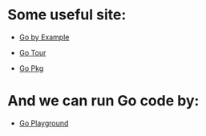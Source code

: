 # Some useful site:
 * [Go by Example](https://gobyexample.com/)

 * [Go Tour](https://tour.golang.org/welcome/1)
 
 * [Go Pkg](https://golang.org/pkg/)

# And we can run Go code by:
 * [Go Playground](https://play.golang.org/)
